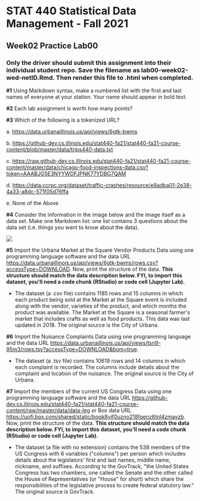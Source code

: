 # STAT 440 Statistical Data Management - Fall 2021
## Week02 Practice Lab00
### Only the driver should submit this assignment into their individual student repo. Save the filename as lab00-week02-wed-netID.Rmd. Then render this file to .html when completed.

**#1** Using Markdown syntax, make a numbered list with the first and last names of everyone at your station. Your name should appear in bold text.

**#2** Each lab assignment is worth how many points?

**#3** Which of the following is a tokenized URL?

a. https://data.urbanaillinois.us/api/views/6gtk-bwms

b. https://github-dev.cs.illinois.edu/stat440-fa21/stat440-fa21-course-content/blob/master/data/trips440-data.txt

c. https://raw.github-dev.cs.illinois.edu/stat440-fa21/stat440-fa21-course-content/master/data/chicago-food-inspections-data.csv?token=AAABJG5E3NYYWDFJPNK77YDBG7QAM

d. https://data.ccrpc.org/dataset/traffic-crashes/resource/e8adba01-2e38-4a33-a8dc-571f05d76ffa

e. None of the Above

**#4** Consider the information in the image below and the image itself as a data set. Make one Markdown list: one list contains 3 questions about the data set (i.e. things you want to know about the data). 

![](https://uofi.box.com/shared/static/7ina73ut31ncrx2ep3ed3j7x5hh2z0ws.png)

**#5** Import the Urbana Market at the Square Vendor Products Data using one programming language software and the data URL https://data.urbanaillinois.us/api/views/6gtk-bwms/rows.csv?accessType=DOWNLOAD. Now, print the structure of the data. **This structure should match the data description below. FYI, to import this dataset, you'll need a code chunk (RStudio) or code cell (Jupyter Lab).**

  - The dataset (a .csv file) contains 1185 rows and 15 columns in which each product being sold at the Market at the Square event is included along with the vendor, varieties of the product, and which months the product was available. The Market at the Square is a seasonal farmer's market that includes crafts as well as food products. This data was last updated in 2018. The original source is the City of Urbana.

**#6** Import the Nuisance Complaints Data using one programming language and the data URL https://data.urbanaillinois.us/api/views/tsn9-95m3/rows.tsv?accessType=DOWNLOAD&bom=true.

  - The dataset (a .tsv file) contains 10619 rows and 14 columns in which each complaint is recorded. The columns include details about the complaint and location of the nuisance. The original source is the City of Urbana.

**#7** Import the members of the current US Congress Data using one programming language software and the data URL https://github-dev.cs.illinois.edu/stat440-fa21/stat440-fa21-course-content/raw/master/data/data-leg or Box data URL https://uofi.box.com/shared/static/boqk8yjf0uzno218fqenz6tnl4zmavzb. Now, print the structure of the data. **This structure should match the data description below. FYI, to import this dataset, you'll need a code chunk (RStudio) or code cell (Jupyter Lab).** 

  - The dataset (a file with no extension) contains the 538 members of the US Congress with 6 variables ("columns") per person which includes details about the legislators' first and last names, middle name, nickname, and suffixes. According to the GovTrack, "the United States Congress has two chambers, one called the Senate and the other called the House of Representatives (or "House" for short) which share the responsibilities of the legislative process to create federal statutory law." The original source is GovTrack.
